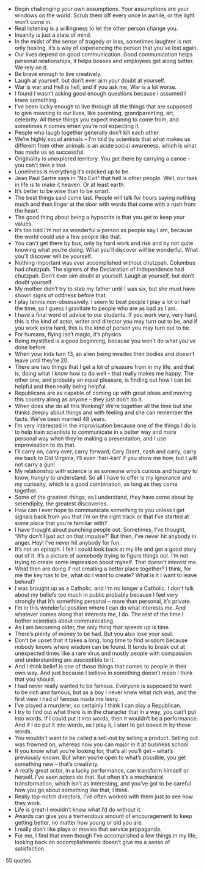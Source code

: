 - Begin challenging your own assumptions. Your assumptions are your windows on the world. Scrub them off every once in awhile, or the light won’t come in.
 - Real listening is a willingness to let the other person change you.
 - Insanity is just a state of mind.
 - In the midst of the sense of tragedy or loss, sometimes laughter is not only healing, it’s a way of experiencing the person that you’ve lost again.
 - Our lives depend on good communication. Good communication helps personal relationships, it helps bosses and employees get along better. We rely on it.
 - Be brave enough to live creatively.
 - Laugh at yourself, but don’t ever aim your doubt at yourself.
 - War is war and Hell is hell, and if you ask me, War is a lot worse.
 - I found I wasn’t asking good enough questions because I assumed I knew something.
 - I’ve been lucky enough to live through all the things that are supposed to give meaning to our lives, like parenting, grandparenting, art, celebrity. All these things you expect meaning to come from, and sometimes it comes when you’re not expecting it.
 - People who laugh together generally don’t kill each other.
 - We’re highly social animals – I’m told by scientists that what makes us different from other animals is an acute social awareness, which is what has made us so successful.
 - Originality is unexplored territory. You get there by carrying a canoe – you can’t take a taxi.
 - Loneliness is everything it’s cracked up to be.
 - Jean Paul Sartre says in “No Exit” that hell is other people. Well, our task in life is to make it heaven. Or at least earth.
 - It’s better to be wise than to be smart.
 - The best things said come last. People will talk for hours saying nothing much and then linger at the door with words that come with a rush from the heart.
 - The good thing about being a hypocrite is that you get to keep your values.
 - It’s too bad I’m not as wonderful a person as people say I am, because the world could use a few people like that.
 - You can’t get there by bus, only by hard work and risk and by not quite knowing what you’re doing. What you’ll discover will be wonderful. What you’ll discover will be yourself.
 - Nothing important was ever accomplished without chutzpah. Columbus had chutzpah. The signers of the Declaration of Independence had chutzpah. Don’t ever aim doubt at yourself. Laugh at yourself, but don’t doubt yourself.
 - My mother didn’t try to stab my father until I was six, but she must have shown signs of oddness before that.
 - I play tennis non-obsessively. I seem to beat people I play a lot or half the time, so I guess I gravitate to people who are as bad as I am.
 - I have a final word of advice to our students. If you work very, very hard, this is the kind of actor, writer and director you may turn out to be, and if you work extra hard, this is the kind of person you may turn out to be.
 - For humans, flying isn’t magic, it’s physics.
 - Being mystified is a good beginning, because you won’t do what you’ve done before.
 - When your kids turn 13, an alien being invades their bodies and doesn’t leave until they’re 20.
 - There are two things that I get a lot of pleasure from in my life, and that is, doing what I know how to do well – that really makes me happy. The other one, and probably an equal pleasure, is finding out how I can be helpful and then really being helpful.
 - Republicans are as capable of coming up with great ideas and moving this country along as anyone – they just don’t do it.
 - When does she do all this thinking? We’re together all the time but she thinks deeply about things and with feeling and she can remember the facts. We’ve been married 48 years.
 - I’m very interested in the improvisation because one of the things I do is to help train scientists to communicate in a better way and more personal way when they’re making a presentation, and I use improvisation to do that.
 - I’ll carry on, carry over, carry forward, Cary Grant, cash and carry, carry me back to Old Virginia, I’ll even ‘hari-kari’ if you show me how, but I will not carry a gun!
 - My relationship with science is as someone who’s curious and hungry to know, hungry to understand. So all I have to offer is my ignorance and my curiosity, which is a good combination, as long as they come together.
 - Some of the greatest things, as I understand, they have come about by serendipity, the greatest discoveries.
 - How can I ever hope to communicate something to you unless I get signals back from you that I’m on the right track or that I’ve started at some place that you’re familiar with?
 - I have thought about punching people out. Sometimes, I’ve thought, ‘Why don’t I just act on that impulse?’ But then, I’ve never hit anybody in anger. Hey! I’ve never hit anybody for fun.
 - It’s not an epitaph. I felt I could look back at my life and get a good story out of it. It’s a picture of somebody trying to figure things out. I’m not trying to create some impression about myself. That doesn’t interest me.
 - What then are doing if not creating a better place together? I think, for me the key has to be, what do I want to create? What is it I want to leave behind?
 - I was brought up as a Catholic, and I’m no longer a Catholic. I don’t talk about my beliefs too much in public probably because I feel very strongly that it’s something personal – more than personal, it’s private.
 - I’m in this wonderful position where I can do what interests me. And whatever comes along that interests me, I do. The rest of the time I bother scientists about communicating.
 - As I am becoming older, the only thing that speeds up is time.
 - There’s plenty of money to be had. But you also lose your soul.
 - Don’t be upset that it takes a long, long time to find wisdom because nobody knows where wisdom can be found. It tends to break out at unexpected times like a rare virus and mostly people with compassion and understanding are susceptible to it.
 - And I think belief is one of those things that comes to people in their own way. And just because I believe in something doesn’t mean I think that you should.
 - I had never really wanted to be famous. Everyone is supposed to want to be rich and famous, but as a boy I never knew what rich was, and the first view I had of famous made me leery.
 - I’ve played a murderer, so certainly I think I can play a Republican.
 - I try to find out what there is in the character that in a way, you can’t put into words. If I could put it into words, then it wouldn’t be a performance. And if I do put it into words, as I play it, I start to get boxed in by those words.
 - You wouldn’t want to be called a sell-out by selling a product. Selling out was frowned on, whereas now you can major in it at business school.
 - If you know what you’re looking for, that’s all you’ll get – what’s previously known. But when you’re open to what’s possible, you get something new – that’s creativity.
 - A really great actor, in a lucky performance, can transform himself or herself. I’ve seen actors do that. But often it’s a mechanical transformation, which isn’t as interesting, and you’ve got to be careful how you go about something like that, I think.
 - Really top-notch directors, I’ve often worked with them just to see how they work.
 - Life is great-I wouldn’t know what I’d do without it.
 - Awards can give you a tremendous amount of encouragement to keep getting better, no matter how young or old you are.
 - I really don’t like plays or movies that service propaganda.
 - For me, I find that even though I’ve accomplished a few things in my life, looking back on accomplishments doesn’t give me a sense of satisfaction.

55 quotes